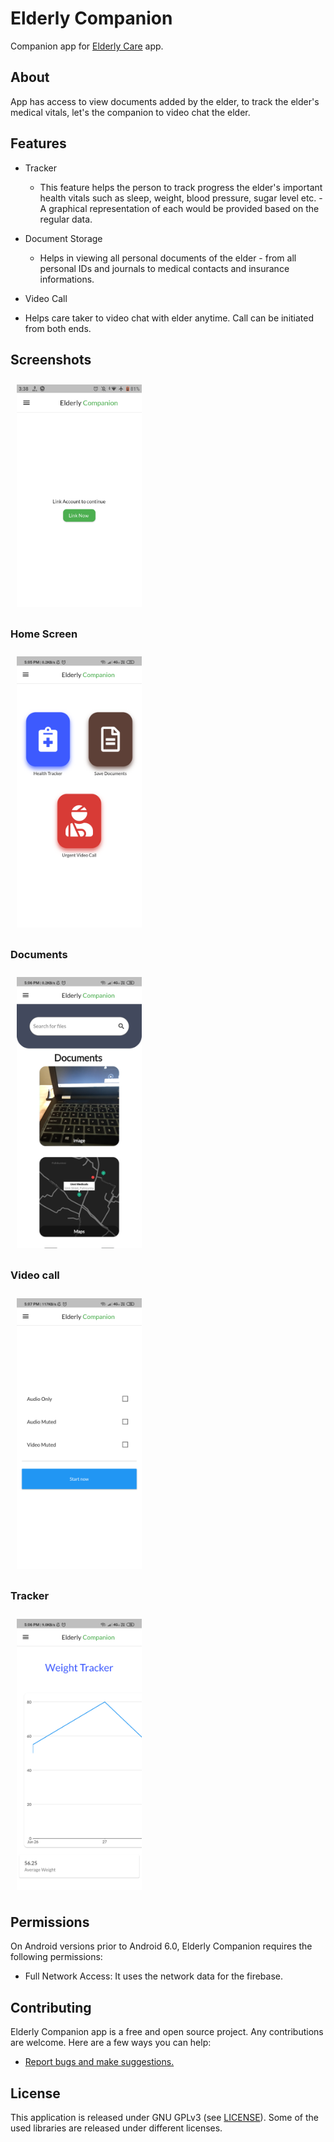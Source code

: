 
# Elderly Companion

Companion app for [Elderly Care](https://github.com/adarshbalu/elderly_app) app.

## About

App has access to view documents added by the elder, to track the elder's medical vitals, let's the companion to video chat the elder.

## Features

- Tracker
  - This feature helps the person to track progress the elder's important health vitals such as sleep, weight, blood pressure, sugar level etc.   - A graphical representation of each would be provided based on the regular data.

- Document Storage
  - Helps in viewing all personal documents of the elder  - from all personal IDs and journals to medical contacts and insurance informations. 
  
 - Video Call
  - Helps care taker to video chat with elder anytime. Call can be initiated from both ends.
## Screenshots

<img src="e00.png" align="center"
width="200" hspace="10" vspace="10">

### Home Screen

<img src="e0.png" align="center"
width="200" hspace="10" vspace="10">

### Documents

<img src="e1.png" align="center"
width="200" hspace="10" vspace="10">

### Video call

<img src="e2.png" align="center"
width="200" hspace="10" vspace="10">

### Tracker

<img src="e3.png" align="center"
width="200" hspace="10" vspace="10">


## Permissions

On Android versions prior to Android 6.0, Elderly Companion requires the following permissions:

- Full Network Access: It uses the network data for the firebase.



## Contributing

Elderly Companion app is a free and open source project. Any contributions are welcome. Here are a few ways you can help:
 * [Report bugs and make suggestions.](https://github.com/adarshbalu/elderly_companion/issues)
 



## License

This application is released under GNU GPLv3 (see [LICENSE](LICENSE)).
Some of the used libraries are released under different licenses.

